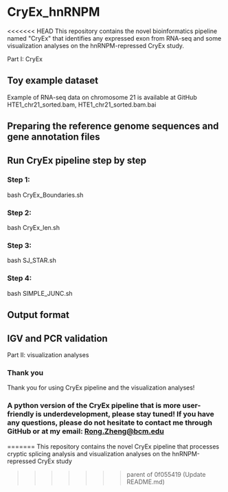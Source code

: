 # CryEx_hnRNPM
<<<<<<< HEAD
This repository contains the novel bioinformatics pipeline named "CryEx" that identifies any expressed exon from RNA-seq and some visualization analyses on the hnRNPM-repressed CryEx study. 

Part I: CryEx

## Toy example dataset 
Example of RNA-seq data on chromosome 21 is available at GitHub HTE1_chr21_sorted.bam, HTE1_chr21_sorted.bam.bai

## Preparing the reference genome sequences and gene annotation files

## Run CryEx pipeline step by step
### Step 1: 
bash CryEx_Boundaries.sh
### Step 2:
bash CryEx_len.sh
### Step 3:
bash SJ_STAR.sh
### Step 4:
bash SIMPLE_JUNC.sh

## Output format

## IGV and PCR validation

Part II: visualization analyses

### Thank you
Thank you for using CryEx pipeline and the visualization analyses!

### A python version of the CryEx pipeline that is more user-friendly is underdevelopment, please stay tuned! If you have any questions, please do not hesitate to contact me through GitHub or at my email: Rong.Zheng@bcm.edu
=======
This repository contains the novel CryEx pipeline that processes cryptic splicing analysis and visualization analyses on the hnRNPM-repressed CryEx study
>>>>>>> parent of 0f055419 (Update README.md)
